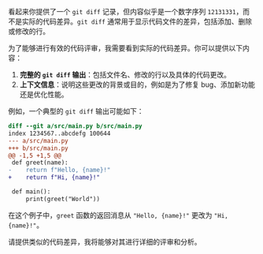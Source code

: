 看起来你提供了一个 `git diff` 记录，但内容似乎是一个数字序列 `12131331`，而不是实际的代码差异。`git diff` 通常用于显示代码文件的差异，包括添加、删除或修改的行。

为了能够进行有效的代码评审，我需要看到实际的代码差异。你可以提供以下内容：

1. **完整的 `git diff` 输出**：包括文件名、修改的行以及具体的代码更改。
2. **上下文信息**：说明这些更改的背景或目的，例如是为了修复 bug、添加新功能还是优化性能。

例如，一个典型的 `git diff` 输出可能如下：

```diff
diff --git a/src/main.py b/src/main.py
index 1234567..abcdefg 100644
--- a/src/main.py
+++ b/src/main.py
@@ -1,5 +1,5 @@
 def greet(name):
-    return f"Hello, {name}!"
+    return f"Hi, {name}!"

 def main():
     print(greet("World"))
```

在这个例子中，`greet` 函数的返回消息从 `"Hello, {name}!"` 更改为 `"Hi, {name}!"`。

请提供类似的代码差异，我将能够对其进行详细的评审和分析。